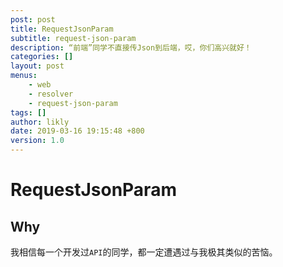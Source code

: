 ```yaml
---
post: post
title: RequestJsonParam
subtitle: request-json-param
description: “前端”同学不直接传Json到后端，哎，你们高兴就好！
categories: []
layout: post
menus:
    - web
    - resolver
    - request-json-param
tags: []
author: likly
date: 2019-03-16 19:15:48 +800
version: 1.0
---
```


# RequestJsonParam

## Why

我相信每一个开发过`API`的同学，都一定遭遇过与我极其类似的苦恼。